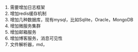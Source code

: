 1. 需要增加日志框架
2. 增加redis缓存机制
3. 增加几种数据库，现有mysql，比如Sqlite，Oracle，MongoDB
4. 增加微服务集群
5. 增加邮箱服务
6. 增加博客服务，消息可见性
7. 文件解析器，md，